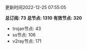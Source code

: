 更新时间2022-12-25 07:55:05

**总订阅: 73**
**总节点: 1310**
**有效节点: 320**
- trojan节点: 43
- ss节点: 106
- v2ray节点: 171
